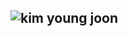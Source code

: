 ## ![kim young joon](https://img.shields.io/badge/Asepriten-FFFFFF?style=for-the-badge&logo=Asepriten&logoColor=#7D929E)
